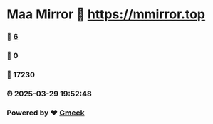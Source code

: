 # Maa Mirror :link: https://mmirror.top 
### :page_facing_up: [6](https://mmirror.top/tag.html) 
### :speech_balloon: 0 
### :hibiscus: 17230 
### :alarm_clock: 2025-03-29 19:52:48 
### Powered by :heart: [Gmeek](https://github.com/Meekdai/Gmeek)
